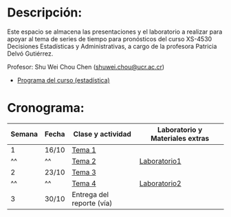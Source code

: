 # Descripción:

Este espacio se almacena las presentaciones y el laboratorio a realizar
para apoyar al tema de series de tiempo para pronósticos del curso
XS-4530 Decisiones Estadísticas y Administrativas, a cargo de la
profesora Patricia Delvó Gutiérrez.

Profesor: Shu Wei Chou Chen (<shuwei.chou@ucr.ac.cr>)

-   [Programa del curso
    (estadística)](https://estadistica.ucr.ac.cr/images/EEs/Documentos/Programas/2023/IIC/Bachi/Programa_XS-4530.pdf)

<!-- [Instrucciones para el trabajo final](instrucciones_trabajo.html) -->

# Cronograma:

| Semana | Fecha | Clase y actividad                    | Laboratorio y Materiales extras |
|------------|------|------|--------------------------------------------------|
| 1      | 16/10 | [Tema 1](./Tema_1/presentacion.html) |                                 |
| ^^     | ^^    | [Tema 2](./Tema_2/presentacion.html) | [Laboratorio1]()                |
| 2      | 23/10 | [Tema 3](./Tema_3/presentacion.html) |                                 |
| ^^     | ^^    | [Tema 4](./Tema_4/presentacion.html) | [Laboratorio2]()                |
| 3      | 30/10 | Entrega del reporte (vía)            |                                 |
